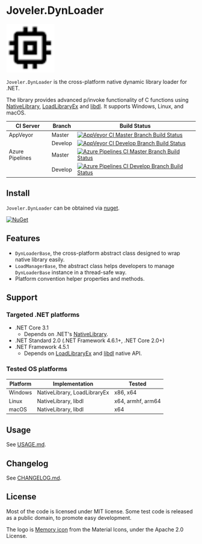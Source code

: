 # Joveler.DynLoader

<div style="text-align: left">
    <img src="./Image/Logo.svg" height="128">
</div>

`Joveler.DynLoader` is the cross-platform native dynamic library loader for .NET.

The library provides advanced p/invoke functionality of C functions using [NativeLibrary](https://docs.microsoft.com/en-us/dotnet/api/system.runtime.interopservices.nativelibrary.load?view=netcore-3.1), [LoadLibraryEx](https://docs.microsoft.com/en-us/windows/win32/api/libloaderapi/nf-libloaderapi-loadlibraryexw) and [libdl](http://man7.org/linux/man-pages/man3/dlopen.3.html). It supports Windows, Linux, and macOS.

| CI Server       | Branch    | Build Status   |
|-----------------|-----------|----------------|
| AppVeyor        | Master    | [![AppVeyor CI Master Branch Build Status](https://ci.appveyor.com/api/projects/status/69h8nrpyqx875bcm/branch/master?svg=true)](https://ci.appveyor.com/project/ied206/joveler-dynloader/branch/master) |
|                 | Develop   | [![AppVeyor CI Develop Branch Build Status](https://ci.appveyor.com/api/projects/status/69h8nrpyqx875bcm/branch/develop?svg=true)](https://ci.appveyor.com/project/ied206/joveler-dynloader/branch/develop) |
| Azure Pipelines | Master    | [![Azure Pipelines CI Master Branch Build Status](https://dev.azure.com/ied206/Joveler.DynLoader/_apis/build/status/ied206.Joveler.DynLoader?branchName=master)](https://dev.azure.com/ied206/Joveler.DynLoader/_build) |
|                 | Develop   | [![Azure Pipelines CI Develop Branch Build Status](https://dev.azure.com/ied206/Joveler.DynLoader/_apis/build/status/ied206.Joveler.DynLoader?branchName=develop)](https://dev.azure.com/ied206/Joveler.DynLoader/_build) |

## Install

`Joveler.DynLoader` can be obtained via [nuget](https://www.nuget.org/packages/Joveler.DynLoader).

[![NuGet](https://buildstats.info/nuget/Joveler.DynLoader)](https://www.nuget.org/packages/Joveler.DynLoader)

## Features

- `DynLoaderBase`, the cross-platform abstract class designed to wrap native library easily.
- `LoadManagerBase`, the abstract class helps developers to manage `DynLoaderBase` instance in a thread-safe way.
- Platform convention helper properties and methods.

## Support

### Targeted .NET platforms

- .NET Core 3.1
    - Depends on .NET's [NativeLibrary](https://docs.microsoft.com/en-us/dotnet/api/system.runtime.interopservices.nativelibrary.load?view=netcore-3.1).
- .NET Standard 2.0 (.NET Framework 4.6.1+, .NET Core 2.0+)
- .NET Framework 4.5.1
    - Depends on [LoadLibraryEx](https://docs.microsoft.com/en-us/windows/win32/api/libloaderapi/nf-libloaderapi-loadlibraryexw) and [libdl](http://man7.org/linux/man-pages/man3/dlopen.3.html) native API.

### Tested OS platforms

| Platform | Implementation               | Tested            |
|----------|------------------------------|-------------------|
| Windows  | NativeLibrary, LoadLibraryEx | x86, x64          |
| Linux    | NativeLibrary, libdl         | x64, armhf, arm64 |
| macOS    | NativeLibrary, libdl         | x64               |

## Usage

See [USAGE.md](./USAGE.md).

## Changelog

See [CHANGELOG.md](./CHANGELOG.md).

## License

Most of the code is licensed under MIT license. Some test code is released as a public domain, to promote easy development.

The logo is [Memory icon](https://material.io/resources/icons/?icon=memory&style=baseline) from the Material Icons, under the Apache 2.0 License.  
